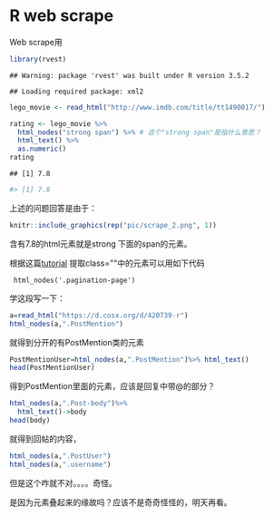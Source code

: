 # R web scrape

Web scrape用



```r
library(rvest)
```

```
## Warning: package 'rvest' was built under R version 3.5.2
```

```
## Loading required package: xml2
```

```r
lego_movie <- read_html("http://www.imdb.com/title/tt1490017/")

rating <- lego_movie %>% 
  html_nodes("strong span") %>% # 这个"strong span"是指什么意思？
  html_text() %>%
  as.numeric()
rating
```

```
## [1] 7.8
```

```r
#> [1] 7.8
```
上述的问题回答是由于：

```r
knitr::include_graphics(rep("pic/scrape_2.png", 1))
```
含有7.8的html元素就是strong 下面的span的元素。

根据这篇[tutorial](https://www.datacamp.com/community/tutorials/r-web-scraping-rvest)
提取class=""中的元素可以用如下代码
```
 html_nodes('.pagination-page')
```


学这段写一下：

```r
a=read_html("https://d.cosx.org/d/420739-r")
html_nodes(a,".PostMention")
```
就得到分开的有PostMention类的元素

```r
PostMentionUser=html_nodes(a,".PostMention")%>% html_text()
head(PostMentionUser)
```
得到PostMention里面的元素，应该是回复中带@的部分？


```r
html_nodes(a,".Post-body")%>%
  html_text()->body
head(body)
```
就得到回帖的内容，


```r
html_nodes(a,".PostUser")
html_nodes(a,".username")
```
但是这个咋就不对。。。。奇怪。

是因为元素叠起来的缘故吗？应该不是奇奇怪怪的，明天再看。


